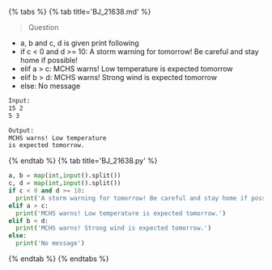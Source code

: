 {% tabs %}
{% tab title='BJ_21638.md' %}

> Question

* a, b and c, d is given print following
* if c < 0 and d >= 10: A storm warning for tomorrow! Be careful and stay home if possible!
* elif a > c: MCHS warns! Low temperature is expected tomorrow
* elif b > d: MCHS warns! Strong wind is expected tomorrow
* else: No message

```txt
Input:
15 2
5 3

Output:
MCHS warns! Low temperature
is expected tomorrow.
```

{% endtab %}
{% tab title='BJ_21638.py' %}

```py
a, b = map(int,input().split())
c, d = map(int,input().split())
if c < 0 and d >= 10:
  print('A storm warning for tomorrow! Be careful and stay home if possible!')
elif a > c:
  print('MCHS warns! Low temperature is expected tomorrow.')
elif b < d:
  print('MCHS warns! Strong wind is expected tomorrow.')
else:
  print('No message')
```

{% endtab %}
{% endtabs %}
